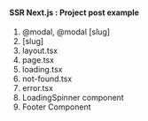 #### SSR Next.js : Project post example

1. @modal, @modal [slug]
2. [slug]
3. layout.tsx
4. page.tsx
5. loading.tsx
6. not-found.tsx
7. error.tsx
8. LoadingSpinner component
9. Footer Component